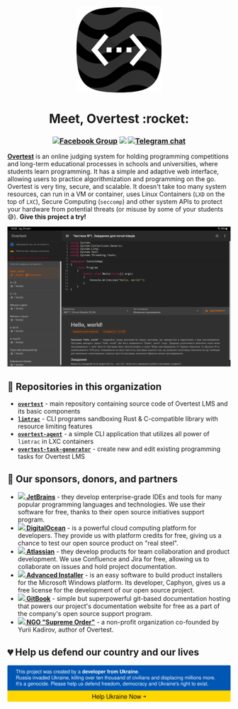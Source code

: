 <div align='center'><img src='https://github.com/overtest/.github/raw/main/profile/icon.png' alt='Overtest'/></div>

<h1 align='center'>Meet, Overtest :rocket:</h1>

<h3 align='center'>
    <a href="https://facebook.com/groups/overtest"><img src="https://img.shields.io/static/v1?label=Facebook&message=Group&color=3b5998&style=for-the-badge&logo=facebook&logoColor=ffffff" alt="Facebook Group"></a>
    <a href="https://github.com/orgs/overtest/discussions"><img src="https://img.shields.io/static/v1?label=GitHub&message=Discussions&color=171515&style=for-the-badge&logo=github&logoColor=ffffff"></a>
    <a href="https://t.me/overtest_lms"><img src="https://img.shields.io/static/v1?label=Telegram&message=Chat&color=0088cc&style=for-the-badge&logo=telegram&logoColor=ffffff" alt="Telegram chat"></a>
</h3>

**[Overtest](https://overtest.sirkadirov.com/)** is an online judging system for holding programming competitions and long-term educational processes in schools and universities, where students learn programming. It has a simple and adaptive web interface, allowing users to practice algorithmization and programming on the go. Overtest is very tiny, secure, and scalable. It doesn't take too many system resources, can run in a VM or container, uses Linux Containers (`LXD` on the top of `LXC`), Secure Computing (`seccomp`) and other system APIs to protect your hardware from potential threats (or misuse by some of your students 😅). **Give this project a try!**

![Overtest Web Application Screenshot](https://github.com/overtest/.github/raw/main/profile/screenshot.jpg)

## :octopus: Repositories in this organization

- [**`overtest`**](https://github.com/overtest/overtest) - main repository containing source code of Overtest LMS and its basic components
- [**`limtrac`**](https://github.com/overtest/limtrac) - CLI programs sandboxing Rust & C-compatible library with resource limiting features
- [**`overtest-agent`**](https://github.com/overtest/overtest-agent) - a simple CLI application that utilizes all power of `limtrac` in LXC containers
- [**`overtest-task-generator`**](https://github.com/overtest/overtest-task-generator) - create new and edit existing programming tasks for Overtest LMS

## :doughnut: Our sponsors, donors, and partners

- **[<img src="https://jetbrains.com/favicon.ico" width="14px"/> JetBrains](https://jetbrains.com/)** - they develop enterprise-grade IDEs and tools for many popular programming languages and technologies. We use their software for free, thanks to their open source initiatives support program.
- **[<img src="https://cloudy-purple-echidna.faviconkit.com/digitalocean.com/50" width="14px"/> DigitalOcean](https://digitalocean.com/)** - is a powerful cloud computing platform for developers. They provide us with platform credits for free, giving us a chance to test our open source product on "real steel".
- **[<img src="https://atlassian.com/favicon.ico" width="14px"/> Atlassian](https://atlassian.com/)** - they develop products for team collaboration and product development. We use Confluence and Jira for free, allowing us to collaborate on issues and hold project documentation.
- **[<img src="https://advancedinstaller.com/favicon.ico" width="14px"/> Advanced Installer](https://advancedinstaller.com/)** - is an easy software to build product installers for the Microsoft Windows platform. Its developer, Caphyon, gives us a free license for the development of our open source project.
- **[<img src="https://cloudy-purple-echidna.faviconkit.com/gitbook.com/50" width="14px"/> GitBook](https://www.gitbook.com/)** - simple but superpowerful git-based documentation hosting that powers our project's documentation website for free as a part of the company's open source support program.
- **[<img src="https://cloudy-purple-echidna.faviconkit.com/supremeorder.rocks/50" width="14px"/> NGO "Supreme Order"](https://supremeorder.rocks/)** - a non-profit organization co-founded by Yurii Kadirov, author of Overtest.

## :broken_heart: Help us defend our country and our lives

[![Stand With Ukraine](https://raw.githubusercontent.com/vshymanskyy/StandWithUkraine/main/banner-direct-single.svg)](https://stand-with-ukraine.pp.ua)
